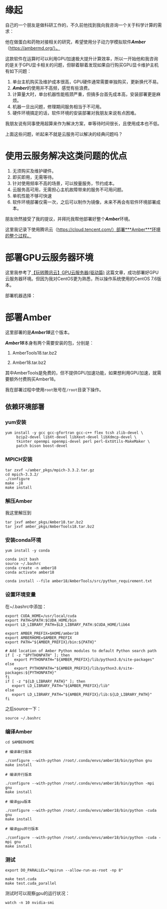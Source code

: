 # 缘起

自己的一个朋友是做科研工作的，不久前他找到我向我咨询一个关于科学计算的需求：

他在做蛋白和药物对接相关的研究，希望使用分子动力学模拟软件***Amber*** （https://ambermd.org/）。

这款软件在运算时可以利用GPU加速极大提升计算效率，所以一开始他和我咨询的是关于GPU显卡相关的问题，但聊着聊着发现如果自行购买GPU显卡维护主机有如下问题：

1. 单台主机购买及维护成本很高，GPU硬件通常需要单独购买，更新换代不易。
1. ***Amber***的使用并不高频，感觉有些浪费。
1. 计算量大时，单台机器性能瓶颈严重，但搞多台首先成本高，安装部署更是麻烦。
1. 机器一旦出问题，修理期间服务相当于不可用。
1. 硬件环境搞定的话，软件环境的安装部署对我朋友来说有点困难。

我朋友说有同事使用超算来作为解决方案，单等待时间很长，且使用成本也不低。

上面这些问题，听起来不就是云服务可以解决的经典问题吗？

# 使用云服务解决这类问题的优点

1. 无须购买及维护硬件。
1. 即买即用，无需等待。
1. 针对使用频率不高的场景，可以按量服务，节约成本。
1. 云服务高可用，无需担心主机故障带来的服务不可用问题。
1. 单机性能不够可快速
1. 软件环境部署仅需一次，之后可以制作为镜像，未来不再会有软件环境部署成本。

朋友欣然接受了我的提议，并拜托我帮他部署好整个***Amber***环境。

这里我记录下使用腾讯云（https://cloud.tencent.com/）部署***Amber***环境的整个过程。

# 部署GPU云服务器环境

这里我参考了[【玩转腾讯云】GPU云服务器(驱动篇)](https://cloud.tencent.com/developer/article/1608269) 这篇文章，成功部署好GPU云服务器环境。但因为我对CentOS更为熟悉，所以操作系统使用的CentOS 7.6版本。

部署机器选择：



# 部署Amber

这里部署的是***Amber18***这个版本。

***Amber18***本身有两个需要安装的包，分别是：

1. AmberTools18.tar.bz2

2. Amber18.tar.bz2

其中AmberTools是免费的，但不提供GPU加速功能，如果想利用GPU加速，就需要额外付费购买Amber18。

我在部署过程中使用`root`账号在`/root`目录下操作。

## 依赖环境部署

### yum安装

```
yum install -y gcc gcc-gfortran gcc-c++ flex tcsh zlib-devel \
     bzip2-devel libXt-devel libXext-devel libXdmcp-devel \
     tkinter openmpi openmpi-devel perl perl-ExtUtils-MakeMaker \
     patch bison boost-devel
```

### MPICH安装

```
tar zxvf ~/amber_pkgs/mpich-3.3.2.tar.gz
cd mpich-3.3.2/
./configure
make -j8
make install
```

### 解压Amber

我这里解压到

```
tar jxvf amber_pkgs/Amber18.tar.bz2
tar jxvf amber_pkgs/AmberTools18.tar.bz2
```

### 安装conda环境

```
yum install -y conda

conda init bash
source ~/.bashrc
conda create -n amber18
conda activate amber18

conda install --file amber18/AmberTools/src/python_requirement.txt
```

### 设置环境变量

在~/.bashrc中添加：

```
export CUDA_HOME=/usr/local/cuda
export PATH=$PATH:$CUDA_HOME/bin
export LD_LIBRARY_PATH=$LD_LIBRARY_PATH:$CUDA_HOME/lib64

export AMBER_PREFIX=$HOME/amber18
export AMBERHOME=$AMBER_PREFIX
export PATH="${AMBER_PREFIX}/bin:${PATH}"

# Add location of Amber Python modules to default Python search path
if [ -z "$PYTHONPATH" ]; then
    export PYTHONPATH="${AMBER_PREFIX}/lib/python3.8/site-packages"
else
    export PYTHONPATH="${AMBER_PREFIX}/lib/python3.8/site-packages:${PYTHONPATH}"
fi
if [ -z "${LD_LIBRARY_PATH}" ]; then
   export LD_LIBRARY_PATH="${AMBER_PREFIX}/lib"
else
   export LD_LIBRARY_PATH="${AMBER_PREFIX}/lib:${LD_LIBRARY_PATH}"
fi
```

之后source一下：

```
source ~/.bashrc
```

### 编译Amber

```
cd $AMBERHOME

# 编译串行版本

./configure --with-python /root/.conda/envs/amber18/bin/python gnu
make install

# 编译并行版本

./configure --with-python /root/.conda/envs/amber18/bin/python -mpi gnu
make install

# 编译gpu版本

./configure --with-python /root/.conda/envs/amber18/bin/python -cuda gnu
make install

# 编译gpu并行版本

./configure --with-python /root/.conda/envs/amber18/bin/python -cuda -mpi gnu
make install
```

### 测试

```
export DO_PARALLEL="mpirun --allow-run-as-root -np 8"

make test.cuda
make test.cuda_parallel
```

测试时可以观察gpu的运行状况：

```
watch -n 10 nvidia-smi
```





